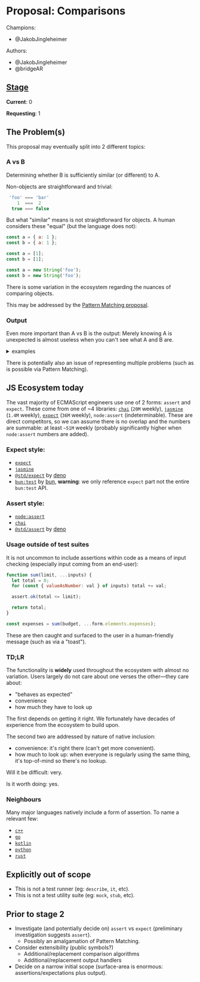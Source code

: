 # Proposal: Comparisons

Champions:

* @JakobJingleheimer

Authors:

* @JakobJingleheimer
* @bridgeAR

## [Stage](https://tc39.github.io/process-document/)

**Current**: 0

**Requesting**: 1

## The Problem(s)

This proposal may eventually split into 2 different topics:

### A vs B

Determining whether B is sufficiently similar (or different) to A.

Non-objects are straightforward and trivial:

```js
 'foo' === 'bar'
    1  ===  2
  true === false
```

But what "similar" means is not straightforward for objects. A human considers these "equal" (but the language does not):

```js
const a = { a: 1 };
const b = { a: 1 };
```
```js
const a = [1];
const b = [1];
```
```js
const a = new String('foo');
const b = new String('foo');
```

There is some variation in the ecosystem regarding the nuances of comparing objects.

This may be addressed by the [Pattern Matching proposal](https://github.com/tc39/proposal-pattern-matching).

### Output

Even more important than A vs B is the output: Merely knowing A is unexpected is almost useless when you can't see what A and B are.

<details>
<summary>examples</summary>

Annoying:
```js
if (A !== B) throw new Error('A does not equal B');
// Error: A does not equal B
```

Better
```js
if (A !== B) throw new Error(`${A} does not equal ${B}`);
// Error: 1 does not equal 2
```

But brittle
```js
if (A !== B) throw new Error(`${A} does not equal ${B}`);
// Error: [object Object] does not equal [object Object]
```
</details>

There is potentially also an issue of representing multiple problems (such as is possible via Pattern Matching).

## JS Ecosystem today

The vast majority of ECMAScript engineers use one of 2 forms: `assert` and `expect`. These come from one of ~4 libraries: [`chai`](https://www.npmjs.com/package/chai) (`20M` weekly), [`jasmine`](https://www.npmjs.com/package/jasmine) (`1.4M` weekly), [`expect`](https://jestjs.io/docs/expect) (`36M` weekly), `node:assert` (indeterminable). These are direct competitors, so we can assume there is no overlap and the numbers are summable: at least `~51M` weekly (probably significantly higher when `node:assert` numbers are added).

### Expect style:

* [`expect`](https://jestjs.io/docs/expect)
* [`jasmine`](https://jasmine.github.io/api/edge/global.html#expect)
* [`@std/expect`](https://jsr.io/@std/expect) by [deno](https://deno.land/)
* [`bun:test`](https://bun.sh/reference/bun/test/expect) by [bun](https://bun.sh/), **warning**: we only reference `expect` part not the entire `bun:test` API.

### Assert style:

* [`node:assert`](https://nodejs.org/api/assert.html)
* [`chai`](https://www.chaijs.com/api/assert/)
* [`@std/assert`](https://jsr.io/@std/assert) by [deno](https://deno.land/)

### Usage outside of test suites

It is not uncommon to include assertions within code as a means of input checking (especially input coming from an end-user):

```js
function sum(limit, ...inputs) {
  let total = 0;
  for (const { valueAsNumber: val } of inputs) total += val;

  assert.ok(total <= limit);

  return total;
}

const expenses = sum(budget, ...form.elements.expenses);
```

These are then caught and surfaced to the user in a human-friendly message (such as via a "toast").

### TD;LR

The functionality is **widely** used throughout the ecosystem with almost no variation. Users largely do not care about one verses the other—they care about:

* "behaves as expected"
* convenience
* how much they have to look up

The first depends on getting it right. We fortunately have decades of experience from the ecosystem to build upon.

The second two are addressed by nature of native inclusion:

* convenience: it's right there (can't get more convenient).
* how much to look up: when everyone is regularly using the same thing, it's top-of-mind so there's no lookup.

Will it be difficult: very.

Is it worth doing: yes.

### Neighbours

Many major languages natively include a form of assertion. To name a relevant few:

* [`c++`](https://en.cppreference.com/w/cpp/error/assert)
* [`go`](https://pkg.go.dev/github.com/stretchr/testify/assert)
* [`kotlin`](https://kotlinlang.org/api/core/kotlin-stdlib/kotlin/assert.html)
* [`python`](https://docs.python.org/3/reference/simple_stmts.html#the-assert-statement)
* [`rust`](https://doc.rust-lang.org/std/macro.assert.html)

## Explicitly out of scope

* This is not a test runner (eg: `describe`, `it`, etc).
* This is not a test utility suite (eg: `mock`, `stub`, etc).

## Prior to stage 2

* Investigate (and potentially decide on) `assert` vs `expect` (preliminary investigation suggests `assert`).
  * Possibly an amalgamation of Pattern Matching.
* Consider extensibility (public symbols?)
  * Additional/replacement comparison algorithms
  * Additional/replacement output handlers
* Decide on a narrow initial scope (surface-area is enormous: assertions/expectations plus output).
